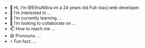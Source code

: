 - 👋 Hi, I’m @ElihuNibra im a 24 years old Full-stacj web developer.
- 👀 I’m interested in ...
- 🌱 I’m currently learning ...
- 💞️ I’m looking to collaborate on ...
- 📫 How to reach me ...
- 😄 Pronouns: ...
- ⚡ Fun fact: ...

<!---
ElihuNibra/ElihuNibra is a ✨ special ✨ repository because its `README.md` (this file) appears on your GitHub profile.
You can click the Preview link to take a look at your changes.
--->
